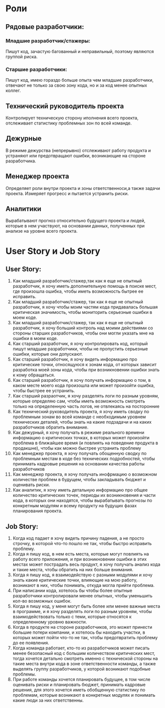 # Роли
## Рядовые разработчики:
### Младшие разработчик/стажеры:
Пишут код, зачастую багованный и неправильный, поэтому являются группой риска.

### Старшие разработчики:
Пишут код, имею гораздо больше опыта чем младшие разработчики, отвечают не только за свою зону кода, но и за код менее опытных коллег.

## Технический руководитель проекта
Контролирует техническую сторону иполнения всего проекта, отслеживает статистику проблемных зон по всей команде.

## Дежурные
В режиме дежурства (непрерывно) отслеживают работу продукта и устраняют или предотвращают ошибки, возникающие на стороне разработчика.

## Менеджер проекта
Определяет роли внутри проекта и зоны ответственноси,а также задачи проекта. Измеряет прогресс и пытается устранить риски.

## Аналитики
Вырабатывают прогноз относительно будущего проекта и людей, которые в нем участвуют, на основании данных, полученных при анализе на уровне всего проекта.

# User Story и Job Story
## User Story:

1. Как младший разработчик/стажер,так как я еще не опытный разработчик, я хочу иметь дополнительную помощь в поиске мест, где произошла ошибка, чтобы иметь возможность бытрее ее исправить.
2. Как младший разработчик/стажер, так как я еще не опытный разработчик, я хочу чтобы моим частям кода придавалась большая критическая значимость, чтобы мониторить серьезные ошибки в моем коде.
3. Как младший разработчик/стажер, так как я еще не опытный разработчик, я хочу больший контроль над моими действиями со стороны старших разработчиков, чтобы они могли указать мне на ошибки в моем коде.
4. Как старший разработчик, я хочу контролировать код, который пишут младшие разработчики, чтобы не пропустить серьезные ошибки, которые они допускают.
5. Как старший разработчик, я хочу видеть информацию про критические точки, относящуюся к зонам кода, от которых зависит разработка моей зоны кода, чтобы при возникновении ошибки знать к кому обращаться.
6. Как старший разработчик, я хочу получать информацию о том, в каком месте моего кода произошла или может произойти ошибка, чтобы быстрее ее устранить.
7. Как старший разраотчик, я хочу разделять логи по разным уровням, которые определяю сам, чтобы иметь возможность смотреть только на определенную часть логов, не отвлекаясь на посторонние
8. Как технический руководитель проекта, я хочу иметь сводку по проблемным зонам во всей команде с необходимым уровнем технических деталей, чтобы знать на какие подзадачи и на каких разработчиков обратить внимание.
9. Как дежурный, я хочу получать в режиме реального времени информацию о критических точках, в которых может произойти проблема в ближайшее время (и повлиять на поведение продукта в продакшне), чтобы как можно быстрее устранить проблему
10. Как менеджер проекта, я хочу получать обощенную сводку по проблемным местам в коде без технических подробностей, чтобы принимать кадровые решения на основании качества работы разработчиков
11. Как менеджер проекта, я хочу получать инофрмацию о возможном количестве проблем в будущем, чтобы закладывать бюджет и оценивать риски.
12. Как аналитик, я хочу иметь детальную информацию про общее количество критических точек, периоды их возникновения и части кода, в которых они находятся, чтобы вырабатывать прогнозы по конкретным модулям и всему продукту на будущих фазах планирования проекта.

## Job Story:

1. Когда код падает я хочу видеть причину падения, а не просто строчку, в которой что-то пошло не так, чтобы быстро исправить проблему.
2. Когда я пишу код, в нем есть места, которые могут повлиять на работу всего приложения, и при возникновении ошибки в этих местах может пострадать весь продукт, я хочу получать анализ кода и такие места, чтобы обратить на них больше внимания. 
3. Когда я пишу код, я взаимодействую с разными модулями и хочу знать какие критические точки, влияющие на мою работу, возникают в них, чтобы понимать, откуда могла прийти проблема.
4. При написании кода, хотелось бы чтобы более опытные разработчики контролировали менее опытных, чтобы уменьшить кол-во возможных ошибок. 
5. Когда я пишу код, у меня могут быть более или менее важные места в программе, и я хочу разделять логи по разным уровням, чтобы взаимодействовать только с теми, которые относятся к определенному уровню важности.
6. Когда в продукте на стороне разработчиков, это может принести большие потери компании, и хотелось бы находить участки, в которых может пойти что-то не так, чтобы предотвратить проблему до ее появления.
7. Когда команда работает, кто-то из разработчиков может писать менее безопасный код с большим количеством критических мест, тогда хочется детально смотреть именно с технической стороны на такие места внутри кода в зоне ответственности команды, а также выделять группу разработчиков, у которой возникают подобные проблемы.
8. При работе команды хочется планировать будущее, в том числе оценивать риски и планировать бюджет, принимать кадровые решения, для этого хочется иметь обобщенную статистику по проблемам, которые возникают в конкретных модулях и понимать какие люди за них ответственны.
